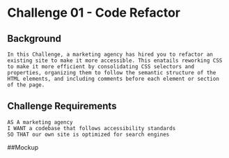 # Challenge 01 - Code Refactor


## Background
```
In this Challenge, a marketing agency has hired you to refactor an existing site to make it more accessible. This enatails reworking CSS to make it more efficient by consolidating CSS selectors and properties, organizing them to follow the semantic structure of the HTML elements, and including comments before each element or section of the page.
```


## Challenge Requirements
```
AS A marketing agency
I WANT a codebase that follows accessibility standards
SO THAT our own site is optimized for search engines
```

##Mockup


